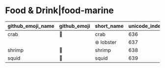 # Food & Drink|food-marine

|github_emoji_name|github_emoji|short_name|unicode_index|
|---|---|---|---|
|crab|:crab:|crab|636|
|||⊛ lobster|637|
|shrimp|:shrimp:|shrimp|638|
|squid|:squid:|squid|639|
